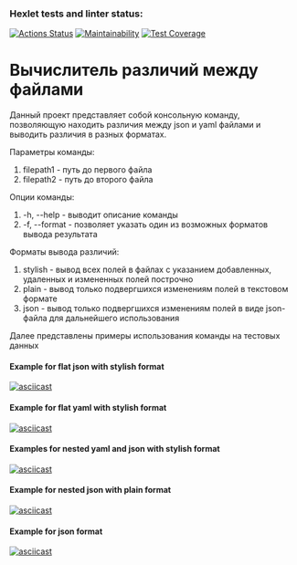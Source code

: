 ### Hexlet tests and linter status:
[![Actions Status](https://github.com/pavel912/java-project-71/workflows/hexlet-check/badge.svg)](https://github.com/pavel912/java-project-71/actions)
[![Maintainability](https://api.codeclimate.com/v1/badges/1b5ef77cd38550cebd7b/maintainability)](https://codeclimate.com/github/pavel912/java-project-71/maintainability)
[![Test Coverage](https://api.codeclimate.com/v1/badges/1b5ef77cd38550cebd7b/test_coverage)](https://codeclimate.com/github/pavel912/java-project-71/test_coverage)

# Вычислитель различий между файлами
Данный проект представляет собой консольную команду, позволяющую находить различия между json и yaml файлами
и выводить различия в разных форматах.

Параметры команды:
1. filepath1 - путь до первого файла
2. filepath2 - путь до второго файла

Опции команды:
1. -h, --help - выводит описание команды
2. -f, --format - позволяет указать один из возможных форматов вывода результата

Форматы вывода различий:
1. stylish - вывод всех полей в файлах с указанием добавленных, удаленных и измененных полей построчно
2. plain - вывод только подвергшихся изменениям полей в текстовом формате
3. json - вывод только подвергшихся изменениям полей в виде json-файла для дальнейшего использования

Далее представлены примеры использования команды на тестовых данных

#### Example for flat json with stylish format
[![asciicast](https://asciinema.org/a/EkxJXoS8rTbRnAVE6VE3cdI7O.svg)](https://asciinema.org/a/EkxJXoS8rTbRnAVE6VE3cdI7O)

#### Example for flat yaml with stylish format
[![asciicast](https://asciinema.org/a/3nR8raZgUCJizp38GsLTuzu8A.svg)](https://asciinema.org/a/3nR8raZgUCJizp38GsLTuzu8A)

#### Examples for nested yaml and json with stylish format
[![asciicast](https://asciinema.org/a/zU8YvdpNQaMHDlWRyTA0Yt0Ig.svg)](https://asciinema.org/a/zU8YvdpNQaMHDlWRyTA0Yt0Ig)

#### Example for nested json with plain format
[![asciicast](https://asciinema.org/a/dNkhaS0g64jLd964hLZ8zNmqR.svg)](https://asciinema.org/a/dNkhaS0g64jLd964hLZ8zNmqR)

#### Example for json format
[![asciicast](https://asciinema.org/a/YYDXnXVjBZQjbEYh35Cvm3XZK.svg)](https://asciinema.org/a/YYDXnXVjBZQjbEYh35Cvm3XZK)